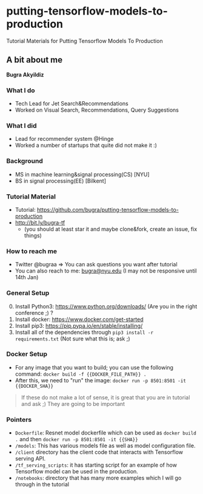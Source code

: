 # putting-tensorflow-models-to-production
Tutorial Materials for Putting Tensorflow Models To Production 

## A bit about me
**Bugra Akyildiz**

### What I do
- Tech Lead for Jet Search&Recommendations
- Worked on Visual Search, Recommendations, Query Suggestions

### What I did
- Lead for recommender system @Hinge
- Worked a number of startups that quite did not make it :) 

### Background
- MS in machine learning&signal processing(CS) [NYU]
- BS in signal processing(EE) [Bilkent]


### Tutorial Material
- Tutorial: https://github.com/bugra/putting-tensorflow-models-to-production 
- http://bit.ly/bugra-tf
  - (you should at least star it and maybe clone&fork, create an issue, fix things)


### How to reach me
- Twitter @bugraa => You can ask questions you want after tutorial
- You can also reach to me: bugra@nyu.edu (I may not be responsive until 14th Jan)



### General Setup
0. Install Python3: https://www.python.org/downloads/ (Are you in the right conference ;) ?
1. Install docker: https://www.docker.com/get-started
2. Install pip3: https://pip.pypa.io/en/stable/installing/
3. Install all of the dependencies through `pip3 install -r requirements.txt` (Not sure what this is; ask ;)


### Docker Setup
- For any image that you want to build; you can use the following command: `docker build -f {{DOCKER_FILE_PATH}} .`
- After this, we need to "run" the image: `docker run -p 8501:8501 -it {{DOCKER_SHA}}`

> If these do not make a lot of sense, it is great that you are in tutorial and ask ;) They are going to be important


### Pointers
- `Dockerfile`: Resnet model dockerfile which can be used as `docker build .` and then `docker run -p 8501:8501 -it {{SHA}}`
- `/models`: This has various models file as well as model configuration file.
- `/client` directory has the client code that interacts with Tensorflow serving API.
- `/tf_serving_scripts`: it has starting script for an example of how Tensorflow model can be used in the production.
- `/notebooks`: directory that has many more examples which I will go through in the tutorial